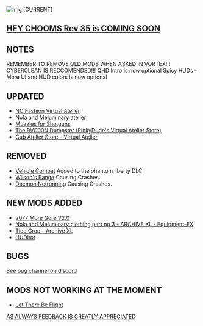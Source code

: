 ![img](https://s11.gifyu.com/images/Cuty-od-Dreams-Logo-YellowUP.png)
[CURRENT]

[HEY CHOOMS Rev 35 is COMING SOON ](https://)
-

NOTES
-

REMEMBER TO REMOVE OLD MODS WHEN ASKED IN VORTEX!!! 
CYBERCLEAN IS RECCOMENDED!!!
QHD Intro is now optional
Spicy HUDs - More UI and HUD colors is now optional

UPDATED
-

- [NC Fashion Virtual Atelier](https://www.nexusmods.com/cyberpunk2077/mods/4805)
- [Nola and Meluminary atelier](https://www.nexusmods.com/cyberpunk2077/mods/7703)
- [Muzzles for Shotguns](https://www.nexusmods.com/cyberpunk2077/mods/8522?tab=description)
- [The RVC00N Dumpster (PinkyDude's Virtual Atelier Store)](https://www.nexusmods.com/cyberpunk2077/mods/5802)
- [Cub Atelier Store - Virtual Atelier](https://www.nexusmods.com/cyberpunk2077/mods/6949)

REMOVED
-

- [Vehicle Combat](https://www.nexusmods.com/cyberpunk2077/mods/3815?tab=description) Added to the phantom liberty DLC
- [Wilson's Range](https://www.nexusmods.com/cyberpunk2077/mods/7367?tab=description) Causing Crashes.
- [Daemon Netrunning](https://www.nexusmods.com/cyberpunk2077/mods/3545?tab=description) Causing Crashes.

NEW MODS ADDED 
-

- [2077 More Gore V2.0](https://www.nexusmods.com/cyberpunk2077/mods/3040?tab=description)
- [Nola and Meluminary clothing part no 3 - ARCHIVE XL - Equipment-EX](https://www.nexusmods.com/cyberpunk2077/mods/8494)
- [Tied Crop - Archive XL](https://www.nexusmods.com/cyberpunk2077/mods/8533?tab=description)
- [HUDitor](https://www.nexusmods.com/cyberpunk2077/mods/3315?tab=description)


BUGS
-

 [See bug channel on discord](https://discord.gg/xZNztPjA2u)
 

MODS NOT WORKING AT THE MOMENT 
-

- [Let There Be Flight](https://www.nexusmods.com/cyberpunk2077/mods/5208)

[AS ALWAYS FEEDBACK IS GREATLY APPRECIATED](https://)

